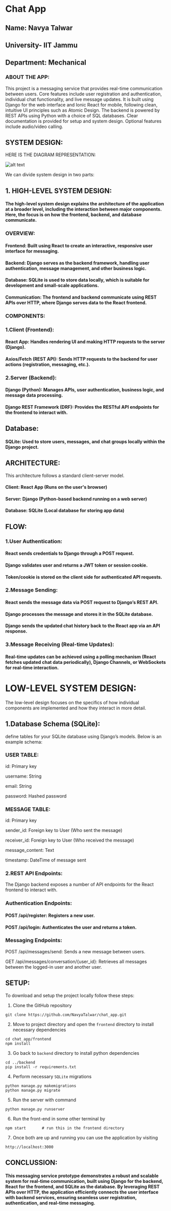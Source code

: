 # Chat App
 
## Name: Navya Talwar

## University- IIT Jammu

## Department: Mechanical 

### ABOUT THE APP:

This project is a messaging service that provides real-time communication between users. Core features include user registration and authentication, individual chat functionality, and live message updates. It is built using Django for the web interface and Ionic React for mobile, following clean, intuitive UI principles such as Atomic Design. The backend is powered by REST APIs using Python with a choice of SQL databases. Clear documentation is provided for setup and system design. Optional features include audio/video calling.

## SYSTEM DESIGN:

HERE IS THE DIAGRAM REPRESENTATION:


![alt text](image.png)

We can divide system design in two parts:

##  1. HIGH-LEVEL SYSTEM DESIGN:

#### The high-level system design explains the architecture of the application at a broader level, including the interaction between major components. Here, the focus is on how the frontend, backend, and database communicate.

### OVERVIEW:

#### Frontend: Built using React to create an interactive, responsive user interface for messaging.

#### Backend: Django serves as the backend framework, handling user authentication, message management, and other business logic.

#### Database: SQLite is used to store data locally, which is suitable for development and small-scale applications.

#### Communication: The frontend and backend communicate using REST APIs over HTTP, where Django serves data to the React frontend.

### COMPONENTS:

### 1.Client (Frontend):

#### React App: Handles rendering UI and making HTTP requests to the server (Django).

#### Axios/Fetch (REST API): Sends HTTP requests to the backend for user actions (registration, messaging, etc.).

### 2.Server (Backend):

#### Django (Python): Manages APIs, user authentication, business logic, and message data processing.

#### Django REST Framework (DRF): Provides the RESTful API endpoints for the frontend to interact with.

## Database:

#### SQLite: Used to store users, messages, and chat groups locally within the Django project.


## ARCHITECTURE:

This architecture follows a standard client-server model.

#### Client: React App (Runs on the user's browser)

#### Server: Django (Python-based backend running on a web server)

#### Database: SQLite (Local database for storing app data)


## FLOW:

### 1.User Authentication:

#### React sends credentials to Django through a POST request.

#### Django validates user and returns a JWT token or session cookie.

#### Token/cookie is stored on the client side for authenticated API requests.

### 2.Message Sending:

#### React sends the message data via POST request to Django’s REST API.

#### Django processes the message and stores it in the SQLite database.

#### Django sends the updated chat history back to the React app via an API response.

### 3.Message Receiving (Real-time Updates):

#### Real-time updates can be achieved using a polling mechanism (React fetches updated chat data periodically), Django Channels, or WebSockets for real-time interaction.






# LOW-LEVEL SYSTEM DESIGN:

The low-level design focuses on the specifics of how individual components are implemented and how they interact in more detail.

## 1.Database Schema (SQLite):

define tables for your SQLite database using Django’s models. Below is an example schema:

### USER TABLE:

id: Primary key

username: String

email: String

password: Hashed password

### MESSAGE TABLE:

id: Primary key

sender_id: Foreign key to User (Who sent the message)

receiver_id: Foreign key to User (Who received the message)

message_content: Text

timestamp: DateTime of message sent


### 2.REST API Endpoints:

The Django backend exposes a number of API endpoints for the React frontend to interact with.

### Authentication Endpoints:

#### POST /api/register: Registers a new user.

#### POST /api/login: Authenticates the user and returns a token.


### Messaging Endpoints:

POST /api/messages/send: Sends a new message between users.

GET /api/messages/conversation/{user_id}: Retrieves all messages between the logged-in user and another user.


## SETUP:
To download and setup the project locally follow these steps:
1. Clone the GitHub repository
```
git clone https://github.com/NavyaTalwar/chat_app.git
```
2. Move to project directory and open the `frontend` directory to install necessary dependencies
```
cd chat_app/frontend
npm install
```
3. Go back to `backend` directory to install python dependencies
```
cd ../backend
pip install -r requirements.txt
``` 
4. Perform necessary `SQLite` migrations
```
python manage.py makemigrations
python manage.py migrate
```
5. Run the server with command
```
python manage.py runserver
``` 
6. Run the front-end in some other terminal by 
```
npm start		# run this in the frontend directory
```
7. Once both are up and running you can use the application by visiting
```
http://localhost:3000
```

## CONCLUSSION:

#### This messaging service prototype demonstrates a robust and scalable system for real-time communication, built using Django for the backend, React for the frontend, and SQLite as the database. By leveraging REST APIs over HTTP, the application efficiently connects the user interface with backend services, ensuring seamless user registration, authentication, and real-time messaging.